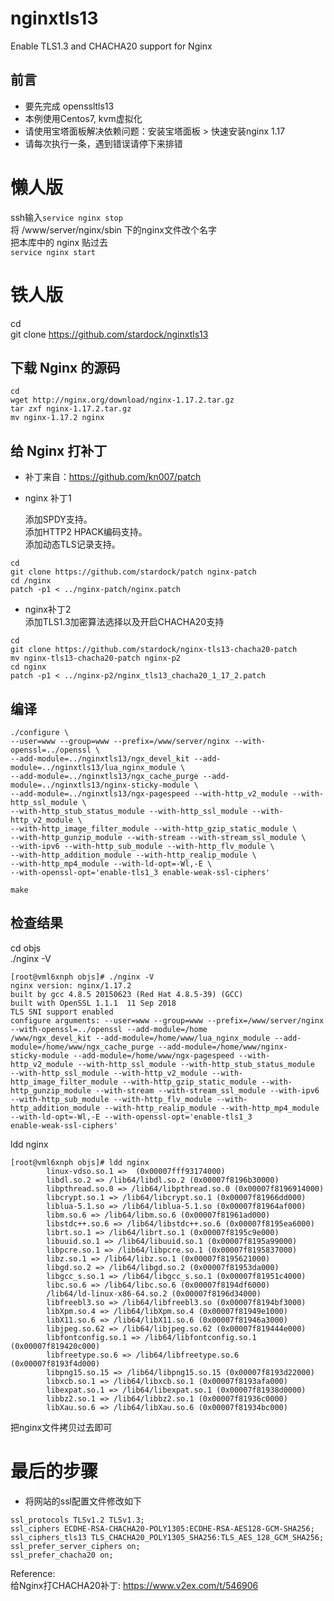 # nginxtls13
Enable TLS1.3 and CHACHA20 support for Nginx

## 前言  

* 要先完成 openssltls13  
* 本例使用Centos7, kvm虚拟化  
* 请使用宝塔面板解决依赖问题：安装宝塔面板 > 快速安装nginx 1.17  
* 请每次执行一条，遇到错误请停下来排错


# 懒人版  

ssh输入`service nginx stop`  
将 /www/server/nginx/sbin 下的nginx文件改个名字  
把本库中的 nginx 贴过去  
`service nginx start`  


# 铁人版  

cd  
git clone https://github.com/stardock/nginxtls13  


## 下载 Nginx 的源码  

```  
cd 
wget http://nginx.org/download/nginx-1.17.2.tar.gz
tar zxf nginx-1.17.2.tar.gz
mv nginx-1.17.2 nginx
```  

## 给 Nginx 打补丁  

 * 补丁来自：https://github.com/kn007/patch  

 * nginx 补丁1  

     添加SPDY支持。  
     添加HTTP2 HPACK编码支持。  
     添加动态TLS记录支持。  
    
```  
cd
git clone https://github.com/stardock/patch nginx-patch
cd /nginx
patch -p1 < ../nginx-patch/nginx.patch
```  
 * nginx补丁2  
   添加TLS1.3加密算法选择以及开启CHACHA20支持  
```  
cd
git clone https://github.com/stardock/nginx-tls13-chacha20-patch
mv nginx-tls13-chacha20-patch nginx-p2
cd nginx
patch -p1 < ../nginx-p2/nginx_tls13_chacha20_1_17_2.patch 	
```  

## 编译
```  
./configure \
--user=www --group=www --prefix=/www/server/nginx --with-openssl=../openssl \
--add-module=../nginxtls13/ngx_devel_kit --add-module=../nginxtls13/lua_nginx_module \
--add-module=../nginxtls13/ngx_cache_purge --add-module=../nginxtls13/nginx-sticky-module \
--add-module=../nginxtls13/ngx-pagespeed --with-http_v2_module --with-http_ssl_module \
--with-http_stub_status_module --with-http_ssl_module --with-http_v2_module \
--with-http_image_filter_module --with-http_gzip_static_module \
--with-http_gunzip_module --with-stream --with-stream_ssl_module \
--with-ipv6 --with-http_sub_module --with-http_flv_module \
--with-http_addition_module --with-http_realip_module \
--with-http_mp4_module --with-ld-opt=-Wl,-E \
--with-openssl-opt='enable-tls1_3 enable-weak-ssl-ciphers'

make  
```  

## 检查结果
cd objs  
./nginx -V  
```  
[root@vml6xnph objs]# ./nginx -V
nginx version: nginx/1.17.2
built by gcc 4.8.5 20150623 (Red Hat 4.8.5-39) (GCC)
built with OpenSSL 1.1.1  11 Sep 2018
TLS SNI support enabled
configure arguments: --user=www --group=www --prefix=/www/server/nginx --with-openssl=../openssl --add-module=/home
/www/ngx_devel_kit --add-module=/home/www/lua_nginx_module --add-module=/home/www/ngx_cache_purge --add-module=/home/www/nginx-
sticky-module --add-module=/home/www/ngx-pagespeed --with-http_v2_module --with-http_ssl_module --with-http_stub_status_module 
--with-http_ssl_module --with-http_v2_module --with-http_image_filter_module --with-http_gzip_static_module --with-
http_gunzip_module --with-stream --with-stream_ssl_module --with-ipv6 --with-http_sub_module --with-http_flv_module --with-
http_addition_module --with-http_realip_module --with-http_mp4_module --with-ld-opt=-Wl,-E --with-openssl-opt='enable-tls1_3 
enable-weak-ssl-ciphers'
```  
ldd nginx  
```  
[root@vml6xnph objs]# ldd nginx
        linux-vdso.so.1 =>  (0x00007fff93174000)
        libdl.so.2 => /lib64/libdl.so.2 (0x00007f8196b30000)
        libpthread.so.0 => /lib64/libpthread.so.0 (0x00007f8196914000)
        libcrypt.so.1 => /lib64/libcrypt.so.1 (0x00007f81966dd000)
        liblua-5.1.so => /lib64/liblua-5.1.so (0x00007f81964af000)
        libm.so.6 => /lib64/libm.so.6 (0x00007f81961ad000)
        libstdc++.so.6 => /lib64/libstdc++.so.6 (0x00007f8195ea6000)
        librt.so.1 => /lib64/librt.so.1 (0x00007f8195c9e000)
        libuuid.so.1 => /lib64/libuuid.so.1 (0x00007f8195a99000)
        libpcre.so.1 => /lib64/libpcre.so.1 (0x00007f8195837000)
        libz.so.1 => /lib64/libz.so.1 (0x00007f8195621000)
        libgd.so.2 => /lib64/libgd.so.2 (0x00007f81953da000)
        libgcc_s.so.1 => /lib64/libgcc_s.so.1 (0x00007f81951c4000)
        libc.so.6 => /lib64/libc.so.6 (0x00007f8194df6000)
        /lib64/ld-linux-x86-64.so.2 (0x00007f8196d34000)
        libfreebl3.so => /lib64/libfreebl3.so (0x00007f8194bf3000)
        libXpm.so.4 => /lib64/libXpm.so.4 (0x00007f81949e1000)
        libX11.so.6 => /lib64/libX11.so.6 (0x00007f81946a3000)
        libjpeg.so.62 => /lib64/libjpeg.so.62 (0x00007f819444e000)
        libfontconfig.so.1 => /lib64/libfontconfig.so.1 (0x00007f819420c000)
        libfreetype.so.6 => /lib64/libfreetype.so.6 (0x00007f8193f4d000)
        libpng15.so.15 => /lib64/libpng15.so.15 (0x00007f8193d22000)
        libxcb.so.1 => /lib64/libxcb.so.1 (0x00007f8193afa000)
        libexpat.so.1 => /lib64/libexpat.so.1 (0x00007f81938d0000)
        libbz2.so.1 => /lib64/libbz2.so.1 (0x00007f81936c0000)
        libXau.so.6 => /lib64/libXau.so.6 (0x00007f81934bc000)
```  

把nginx文件拷贝过去即可  

# 最后的步骤  

* 将网站的ssl配置文件修改如下
```  
ssl_protocols TLSv1.2 TLSv1.3;
ssl_ciphers ECDHE-RSA-CHACHA20-POLY1305:ECDHE-RSA-AES128-GCM-SHA256;
ssl_ciphers_tls13 TLS_CHACHA20_POLY1305_SHA256:TLS_AES_128_GCM_SHA256;
ssl_prefer_server_ciphers on;
ssl_prefer_chacha20 on;
```  

Reference:  
给Nginx打CHACHA20补丁: https://www.v2ex.com/t/546906  
